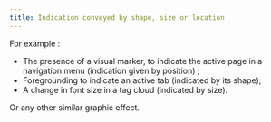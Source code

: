 ```yaml
---
title: Indication conveyed by shape, size or location
---
```


For example :

- The presence of a visual marker, to indicate the active page in a navigation menu (indication given by position) ;
- Foregrounding to indicate an active tab (indicated by its shape);
- A change in font size in a tag cloud (indicated by size).

Or any other similar graphic effect.
